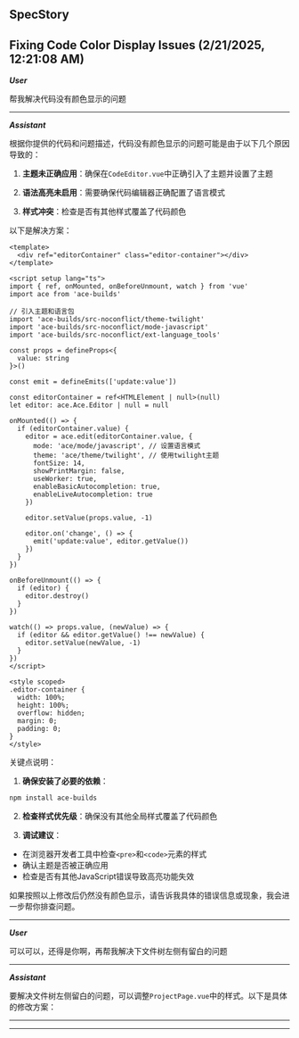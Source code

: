 ## SpecStory

## Fixing Code Color Display Issues (2/21/2025, 12:21:08 AM)

_**User**_

帮我解决代码没有颜色显示的问题

---

_**Assistant**_

根据你提供的代码和问题描述，代码没有颜色显示的问题可能是由于以下几个原因导致的：

1. **主题未正确应用**：确保在`CodeEditor.vue`中正确引入了主题并设置了主题

2. **语法高亮未启用**：需要确保代码编辑器正确配置了语言模式

3. **样式冲突**：检查是否有其他样式覆盖了代码颜色

以下是解决方案：

```vue:src/components/CodeEditor.vue
<template>
  <div ref="editorContainer" class="editor-container"></div>
</template>

<script setup lang="ts">
import { ref, onMounted, onBeforeUnmount, watch } from 'vue'
import ace from 'ace-builds'

// 引入主题和语言包
import 'ace-builds/src-noconflict/theme-twilight'
import 'ace-builds/src-noconflict/mode-javascript'
import 'ace-builds/src-noconflict/ext-language_tools'

const props = defineProps<{
  value: string
}>()

const emit = defineEmits(['update:value'])

const editorContainer = ref<HTMLElement | null>(null)
let editor: ace.Ace.Editor | null = null

onMounted(() => {
  if (editorContainer.value) {
    editor = ace.edit(editorContainer.value, {
      mode: 'ace/mode/javascript', // 设置语言模式
      theme: 'ace/theme/twilight', // 使用twilight主题
      fontSize: 14,
      showPrintMargin: false,
      useWorker: true,
      enableBasicAutocompletion: true,
      enableLiveAutocompletion: true
    })

    editor.setValue(props.value, -1)

    editor.on('change', () => {
      emit('update:value', editor.getValue())
    })
  }
})

onBeforeUnmount(() => {
  if (editor) {
    editor.destroy()
  }
})

watch(() => props.value, (newValue) => {
  if (editor && editor.getValue() !== newValue) {
    editor.setValue(newValue, -1)
  }
})
</script>

<style scoped>
.editor-container {
  width: 100%;
  height: 100%;
  overflow: hidden;
  margin: 0;
  padding: 0;
}
</style>
```

关键点说明：

1. **确保安装了必要的依赖**：
```bash
npm install ace-builds
```

2. **检查样式优先级**：确保没有其他全局样式覆盖了代码颜色

3. **调试建议**：
- 在浏览器开发者工具中检查`<pre>`和`<code>`元素的样式
- 确认主题是否被正确应用
- 检查是否有其他JavaScript错误导致高亮功能失效

如果按照以上修改后仍然没有颜色显示，请告诉我具体的错误信息或现象，我会进一步帮你排查问题。

---

_**User**_

可以可以，还得是你啊，再帮我解决下文件树左侧有留白的问题

---

_**Assistant**_

要解决文件树左侧留白的问题，可以调整`ProjectPage.vue`中的样式。以下是具体的修改方案：



---



---

